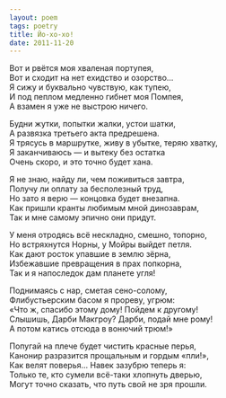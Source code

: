```yaml
---
layout: poem
tags: poetry
title: Йо-хо-хо!
date: 2011-11-20
---
```


Вот и рвётся моя хваленая портупея,<br>
Вот и сходит на нет ехидство и озорство...<br>
Я сижу и буквально чувствую, как тупею,<br>
И под пеплом медленно гибнет моя Помпея,<br>
А взамен я уже не выстрою ничего.<br>

Будни жутки, попытки жалки, устои шатки,<br>
А развязка третьего акта предрешена.<br>
Я трясусь в маршрутке, живу в убытке, теряю хватку,<br>
Я заканчиваюсь — и вытеку без остатка<br>
Очень скоро, и это точно будет хана.<br>

Я не знаю, найду ли, чем поживиться завтра,<br>
Получу ли оплату за бесполезный труд,<br>
Но зато я верю — концовка будет внезапна.<br>
Как пришли кранты любимым мной динозаврам,<br>
Так и мне самому эпично они придут.<br>

У меня отродясь всё нескладно, смешно, топорно,<br>
Но встряхнутся Норны, у Мойры выйдет петля.<br>
Как дают росток упавшие в землю зёрна,<br>
Избежавшие превращения в прах попкорна,<br>
Так и я напоследок дам планете угля!<br>

Поднимаясь с нар, сметая сено-солому,<br>
Флибустьерским басом я прореву, угрюм:<br>
«Что ж, спасибо этому дому! Пойдем к другому!<br>
Слышишь, Дарби Макгроу? Дарби, подай мне рому!<br>
А потом катись отсюда в вонючий трюм!»<br>

Попугай на плече будет чистить красные перья,<br>
Канонир разразится прощальным и гордым «пли!»,<br>
Как велят поверья... Навек зазубрю теперь я:<br>
Только те, кто сумели всё-таки хлопнуть дверью,<br>
Могут точно сказать, что путь свой не зря прошли.
